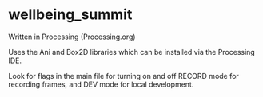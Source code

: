 # wellbeing_summit

Written in Processing (Processing.org)

Uses the Ani and Box2D libraries which can be installed via the Processing IDE.

Look for flags in the main file for turning on and off RECORD mode for recording frames, and DEV mode for local development.
